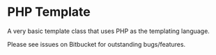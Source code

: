 # PHP Template

A very basic template class that uses PHP as the templating language.

Please see issues on Bitbucket for outstanding bugs/features.
